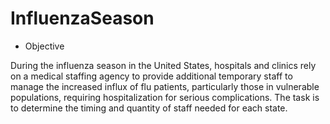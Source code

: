 # InfluenzaSeason
- Objective

During the influenza season in the United States, hospitals and clinics rely on a medical staffing agency to provide additional temporary staff to manage the increased influx of flu patients, particularly those in vulnerable populations, requiring hospitalization for serious complications. The task is to determine the timing and quantity of staff needed for each state.

